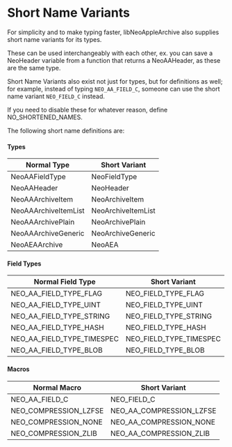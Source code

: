 # Short Name Variants

For simplicity and to make typing faster, libNeoAppleArchive also supplies short name variants for its types.

These can be used interchangeably with each other, ex. you can save a NeoHeader variable from a function that returns a NeoAAHeader, as these are the same type.

Short Name Variants also exist not just for types, but for definitions as well; for example, instead of typing `NEO_AA_FIELD_C`, someone can use the short name variant `NEO_FIELD_C` instead.

If you need to disable these for whatever reason, define NO_SHORTENED_NAMES.

The following short name definitions are:


#### Types

| Normal Type      | Short Variant      |
| ------------- | ------------- |
| NeoAAFieldType | NeoFieldType |
| NeoAAHeader | NeoHeader |
| NeoAAArchiveItem | NeoArchiveItem |
| NeoAAArchiveItemList | NeoArchiveItemList |
| NeoAAArchivePlain | NeoArchivePlain |
| NeoAAArchiveGeneric | NeoArchiveGeneric |
| NeoAEAArchive | NeoAEA |

#### Field Types

| Normal Field Type      | Short Variant      |
| ------------- | ------------- |
| NEO_AA_FIELD_TYPE_FLAG | NEO_FIELD_TYPE_FLAG |
| NEO_AA_FIELD_TYPE_UINT | NEO_FIELD_TYPE_UINT |
| NEO_AA_FIELD_TYPE_STRING | NEO_FIELD_TYPE_STRING |
| NEO_AA_FIELD_TYPE_HASH | NEO_FIELD_TYPE_HASH |
| NEO_AA_FIELD_TYPE_TIMESPEC | NEO_FIELD_TYPE_TIMESPEC |
| NEO_AA_FIELD_TYPE_BLOB | NEO_FIELD_TYPE_BLOB |

#### Macros

| Normal Macro      | Short Variant      |
| ------------- | ------------- |
| NEO_AA_FIELD_C | NEO_FIELD_C |
| NEO_COMPRESSION_LZFSE | NEO_AA_COMPRESSION_LZFSE |
| NEO_COMPRESSION_NONE | NEO_AA_COMPRESSION_NONE |
| NEO_COMPRESSION_ZLIB | NEO_AA_COMPRESSION_ZLIB |
